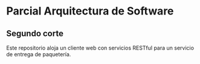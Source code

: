 # Parcial Arquitectura de Software
## Segundo corte

Este repositorio aloja un cliente web con servicios RESTful para un servicio de entrega de paquetería.

